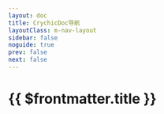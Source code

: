 ```yaml
---
layout: doc
title: CrychicDoc导航
layoutClass: m-nav-layout
sidebar: false
noguide: true
prev: false
next: false
---
```

<style src="../../../.vitepress/theme/style/nav.scss"></style>

<script setup>
import { ref } from "vue";
import { NAV_DATA } from './guide.ts'
const NAV_DATAS = ref(NAV_DATA)
</script>

# {{ $frontmatter.title }}

<MNavLinks v-for="{title, items} in NAV_DATAS" :title="title" :items="items"/>
